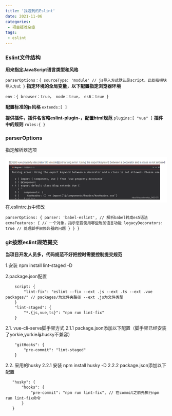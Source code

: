 ```yaml
---
title: '我遇到的Eslint'
date: 2021-11-06 
categories: 
 - 项目疑难杂症
tags:
 - eslint
---
```


### Eslint文件结构
**用来指定JavaScript语言类型和风格**

`parserOptions：{
  sourceType: 'module' // js导入方式默认是script，此处指模块导入方式
}`
**指定环境的全局变量，以下配置指定浏览器环境**

`env：{
  browser：true，
  node：true，
  es6：true
}`

**配置标准的js风格**
`extends:[
]`

**提供插件，插件名省略eslint-plugin-，配置html规范**
`plugins:[
  "vue"
]`
**插件中的规则**
`rules:{
}`

### parserOptions
指定解析器选项

![img.png](images/img.png)
在.eslintrc.js中修改

`
parserOptions: {
  parser: 'babel-eslint', // 解析babel转成es5语法
    ecmaFeatures: { // 一个对象，指示您要使用哪些附加语言功能
      legacyDecorators: true // 处理脚手架修饰器的问题
    }
  }
}
`
### git按照eslint规范提交
**当项目开发人员多，代码规范不好把控时需要控制提交规范**

1.安装 npm install lint-staged -D

2.package.json配置
```
    script: {
        "lint-fix": "eslint --fix --ext .js --ext .ts --ext .vue packages/" // packages/为文件夹路径 --ext .js为文件类型
    }
    "lint-staged": {
        "*.{js,vue,ts}": "npm run lint-fix"
    }
```
2.1. vue-cli-serve脚手架方式
2.1.1 package.json添加以下配置（脚手架已经安装了yorkie,yorkie与husky不兼容）
```
    "gitHooks": {
        "pre-commit": "lint-staged"
    }
```
2.2. 采用的husky
2.2.1 安装 npm install husky -D
2.2.2 package.json添加以下配置
```{
   "husky": {
       "hooks": {
           "pre-commit": "npm run lint-fix", // 在commit之前先执行npm run lint-fix命令
       }
   }
```



